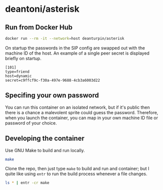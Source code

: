 # deantoni/asterisk

## Run from Docker Hub

```bash
docker run --rm -it --network=host deanturpin/asterisk
```

On startup the passwords in the SIP config are swapped out with the machine ID of the host. An example of a single peer secret is displayed briefly on startup.

```text
[101]
type=friend
host=dynamic
secret=c9ffcf9c-f30a-497e-9688-4cb3a6003d22
```

## Specifing your own password

You can run this container on an isolated network, but if it's public then there is a chance a malevolent sprite could guess the password. Therefore, when you launch the container, you can map in your own machine ID file or password of your choice.

## Developing the container

Use GNU Make to build and run locally.

```bash
make
```

Clone the repo, then just type `make` to build and run and container; but I quite like using `entr` to run the build process whenever a file changes.

```bash
ls * | entr -cr make
```
